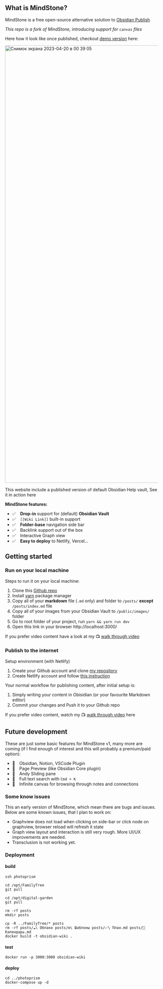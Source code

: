 ## What is MindStone?
MindStone is a free open-source alternative solution to [Obsidian Publish](https://obsidian.md/publish)

*This repo is a fork of MindStone, introducing support for `canvas` files*

Here how it look like once published, checkout [demo version](https://mindstone.tuancao.me/) here:

<img width="1440" alt="Снимок экрана 2023-04-20 в 00 39 05" src="https://user-images.githubusercontent.com/21140507/233268320-7a16dcd1-f5e2-469f-843c-bad842834f23.png">

This website include a published version of default Obsidian Help vault, See it in action here 

**MindStone features:**

-  ✅ **Drop-in** support for (default) **Obsidian Vault** 
-  ✅ `[[Wiki Link]]` built-in support
-  ✅ **Folder-base** navigation side bar
-  ✅ Backlink support out of the box
-  ✅ Interactive Graph view 
-  ✅ **Easy to deploy** to Netlify, Vercel...

## Getting started
### Run on your local machine

Steps to run it on your local machine:
1. Clone this [Github repo](https://github.com/TuanManhCao/digital-garden)
2. Install [yarn](https://classic.yarnpkg.com/lang/en/docs/install/#mac-stable) package manager 
3. Copy all of your **markdown** file (`.md` only) and folder to `/posts/` **except** `/posts/index.md` file
4. Copy all of your images from your Obsidian Vault to `/public/images/` folder 
5. Go to root folder of your project, run `yarn && yarn run dev`
6. Open this link in your browser http://localhost:3000/ 

If you prefer video content have a look at my 📺 [walk through video](https://youtu.be/7_SmWA-_Wx8)

### Publish to the internet

Setup environment (with Netlify)
1. Create your Github account and clone [my repository](https://github.com/TuanManhCao/digital-garden)
2. Create Netlify account and follow [this instruction](https://www.netlify.com/blog/2020/11/30/how-to-deploy-next.js-sites-to-netlify/) 


Your normal workflow for publishing content, after initial setup is:
1. Simply writing your content in Obisidian (or your favourite Markdown editor)
2. Commit your changes and Push it to your Github repo

If you prefer video content, watch my 📺 [walk through video](https://youtu.be/n8QDO6l64aw) here 

## Future development 

These are just some basic features for MindStone v1, many more are coming (if I find enough of interest and this will probably a premium/paid option):
- 🎯 Obsidian, Notion, VSCode Plugin 
- 🎯 Page Preview (like Obsidian Core plugin)
- 🎯 Andy Sliding pane
- 🎯 Full text search with `Cmd + K`
- 🎯 Infinite canvas for browsing through notes and connections

### Some know issues
This an early version of MindStone, which mean there are bugs and issues. Below are some known issues, that I plan to work on:
- Graphview does not load when clicking on side-bar or click node on graphview, browser reload will refresh it state
- Graph view layout and interaction is still very rough. More UI/UX improvements are needed.
- Transclusion is not working yet.

### Deployment

#### build
```
ssh photoprism

cd /opt/FamilyTree
git pull

cd /opt/digital-garden
git pull

rm -rf posts
mkdir posts

cp -R ../FamilyTree/* posts
rm -rf posts/☁️\ Облако posts/⚙️\ Шаблоны posts/✅\ План.md posts/📆 Календарь.md
docker build -t obsidian-wiki .
```

#### test
```
docker run -p 3000:3000 obsidian-wiki
```

#### deploy
```
cd ../photoprism
docker-compose up -d
```
